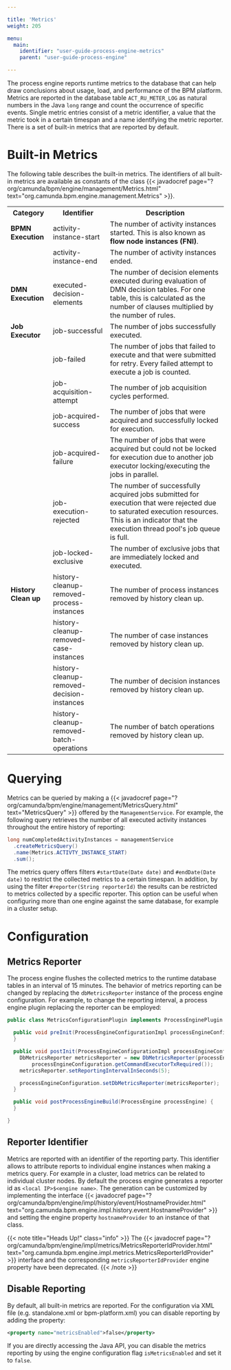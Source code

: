 ```yaml
---

title: 'Metrics'
weight: 205

menu:
  main:
    identifier: "user-guide-process-engine-metrics"
    parent: "user-guide-process-engine"

---
```


The process engine reports runtime metrics to the database that can help draw conclusions about usage, load, and performance of the BPM platform. Metrics are reported in the database table `ACT_RU_METER_LOG` as natural numbers in the Java `long` range and count the occurrence of specific events. Single metric entries consist of a metric identifier, a value that the metric took in a certain timespan and a name identifying the metric reporter. There is a set of built-in metrics that are reported by default.

# Built-in Metrics

The following table describes the built-in metrics. The identifiers of all built-in metrics are available as constants of the class {{< javadocref page="?org/camunda/bpm/engine/management/Metrics.html" text="org.camunda.bpm.engine.management.Metrics" >}}.

<table class="table table-striped">
  <tr>
    <th>Category</th>
    <th>Identifier</th>
    <th>Description</th>
  </tr>
  <tr>
    <td><b>BPMN Execution</b></td>
    <td>activity-instance-start</td>
    <td>The number of activity instances started. This is also known as <b>flow node instances (FNI)</b>.</td>
  </tr>
  <tr>
    <td></td>
    <td>activity-instance-end</td>
    <td>The number of activity instances ended.</td>
  </tr>
  <tr>
    <td><b>DMN Execution</b></td>
    <td>executed-decision-elements</td>
    <td>The number of decision elements executed during evaluation of DMN decision tables. For one table, this is calculated as the number of clauses multiplied by the number of rules.</td>
  </tr>
  <tr>
    <td><b>Job Executor</b></td>
    <td>job-successful</td>
    <td>The number of jobs successfully executed.</td>
  </tr>
  <tr>
    <td></td>
    <td>job-failed</td>
    <td>The number of jobs that failed to execute and that were submitted for retry. Every failed attempt to execute a job is counted.</td>
  </tr>
  <tr>
    <td></td>
    <td>job-acquisition-attempt</td>
    <td>The number of job acquisition cycles performed.</td>
  </tr>
  <tr>
    <td></td>
    <td>job-acquired-success</td>
    <td>The number of jobs that were acquired and successfully locked for execution.</td>
  </tr>
  <tr>
    <td></td>
    <td>job-acquired-failure</td>
    <td>The number of jobs that were acquired but could not be locked for execution due to another job executor locking/executing the jobs in parallel.</td>
  </tr>
  <tr>
    <td></td>
    <td>job-execution-rejected</td>
    <td>The number of successfully acquired jobs submitted for execution that were rejected due to saturated execution resources. This is an indicator that the execution thread pool's job queue is full.</td>
  </tr>
  <tr>
    <td></td>
    <td>job-locked-exclusive</td>
    <td>The number of exclusive jobs that are immediately locked and executed.</td>
  </tr>
  <tr>
    <td><b>History Clean up</b></td>
    <td>history-cleanup-removed-process-instances</td>
    <td>The number of process instances removed by history clean up.</td>
  </tr>
  <tr>
    <td></td>
    <td>history-cleanup-removed-case-instances</td>
    <td>The number of case instances removed by history clean up.</td>
  </tr>
  <tr>
    <td></td>
    <td>history-cleanup-removed-decision-instances</td>
    <td>The number of decision instances removed by history clean up.</td>
  </tr>
  <tr>
    <td></td>
    <td>history-cleanup-removed-batch-operations</td>
    <td>The number of batch operations removed by history clean up.</td>
  </tr>
</table>

# Querying

Metrics can be queried by making a {{< javadocref page="?org/camunda/bpm/engine/management/MetricsQuery.html" text="MetricsQuery" >}} offered by the `ManagementService`. For example, the following query retrieves the number of all executed activity instances throughout the entire history of reporting:

```java
long numCompletedActivityInstances = managementService
  .createMetricsQuery()
  .name(Metrics.ACTIVTY_INSTANCE_START)
  .sum();
```

The metrics query offers filters `#startDate(Date date)` and `#endDate(Date date)` to restrict the collected metrics to a certain timespan. In addition, by using the filter `#reporter(String reporterId)` the results can be restricted to metrics collected by a specific reporter. This option can be useful when configuring more than one engine against the same database, for example in a cluster setup.

# Configuration

## Metrics Reporter

The process engine flushes the collected metrics to the runtime database tables in an interval of 15 minutes. The behavior of metrics reporting can be changed by replacing the `dbMetricsReporter` instance of the process engine configuration. For example, to change the reporting interval, a process engine plugin replacing the reporter can be employed:

```java
public class MetricsConfigurationPlugin implements ProcessEnginePlugin {

  public void preInit(ProcessEngineConfigurationImpl processEngineConfiguration) {
  }

  public void postInit(ProcessEngineConfigurationImpl processEngineConfiguration) {
    DbMetricsReporter metricsReporter = new DbMetricsReporter(processEngineConfiguration.getMetricsRegistry(),
        processEngineConfiguration.getCommandExecutorTxRequired());
    metricsReporter.setReportingIntervalInSeconds(5);

    processEngineConfiguration.setDbMetricsReporter(metricsReporter);
  }

  public void postProcessEngineBuild(ProcessEngine processEngine) {
  }

}
```

## Reporter Identifier

Metrics are reported with an identifier of the reporting party. This identifier allows to attribute 
reports to individual engine instances when making a metrics query. For example in a cluster, load 
metrics can be related to individual cluster nodes. By default the process engine generates a 
reporter id as `<local IP>$<engine name>`. The generation can be customized by implementing the 
interface {{< javadocref page="?org/camunda/bpm/engine/impl/history/event/HostnameProvider.html" text="org.camunda.bpm.engine.impl.history.event.HostnameProvider" >}}
and setting the engine property `hostnameProvider` to an instance of that class.

{{< note title="Heads Up!" class="info" >}}
The 
{{< javadocref page="?org/camunda/bpm/engine/impl/metrics/MetricsReporterIdProvider.html" text="org.camunda.bpm.engine.impl.metrics.MetricsReporterIdProvider" >}}
interface and the corresponding `metricsReporterIdProvider` engine property have been deprecated. 
{{< /note >}}

## Disable Reporting

By default, all built-in metrics are reported. For the configuration via XML file (e.g. standalone.xml or bpm-platform.xml) you can disable reporting by adding the property:
```xml
<property name="metricsEnabled">false</property>
```

If you are directly accessing the Java API, you can disable the metrics reporting by using the engine configuration flag `isMetricsEnabled` and set it to `false`.
